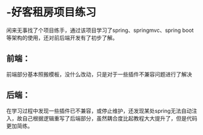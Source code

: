 # -好客租房项目练习
闲来无事找了个项目练手，通过该项目学习了spring、springmvc、spring boot等架构的使用，还对前后端开发有了初步了解。
## 前端：
前端部分基本照搬模板，没什么改动，只是对于一些插件不兼容问题进行了解决
## 后端：
在学习过程中发现一些插件已不兼容，或停止维护，还发现某处spring无法自动注入，故自己根据逻辑重写了后端部分，虽然耦合度比起教程大大提升了，但是代码更加简练。
